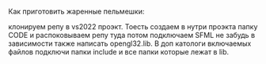Как приготовить жаренные пельмешки:

клонируем репу в vs2022 проэкт. 
Тоесть создаем в нутри проэкта папку CODE 
и распоковываем репу туда потом подключаем SFML 
не забудь в зависимости также написать opengl32.lib. 
В доп катологи включаемых файлов подключи 
папки include и все папки которые лежат в lib.
